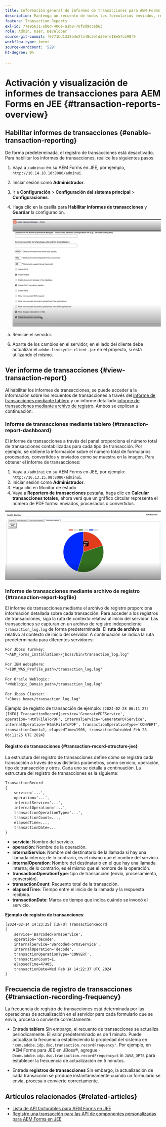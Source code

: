 ```yaml
---
title: Información general de informes de transacciones para AEM Forms en JEE
description: Mantenga un recuento de todos los formularios enviados, representados, documentos convertidos en un formato a otro, y más.
feature: Transaction Reports
exl-id: 77e95631-6b0d-406e-a1b8-78f8d9cceb63
role: Admin, User, Developer
source-git-commit: f6771bd1338a4e27a48c3efd39efe18e57cb98f9
workflow-type: tm+mt
source-wordcount: '529'
ht-degree: 0%

---
```


# Activación y visualización de informes de transacciones para AEM Forms en JEE {#transaction-reports-overview}

<!--Transaction reports in AEM Forms on JEE let you keep a count of all transactions taken place on your AEM Forms deployment. The objective is to provide information about product usage and helps business stakeholders understand their digital processing volumes. Examples of a transaction include:

* Submission of a document
* Rendition of a document
* Conversion of a document from one file format to another 

For more information on what is considered a transaction, see [Billable APIs](../../forms/using/transaction-reports-billable-apis-jee.md). Transaction log helps you to gain information about the number of documents submitted, rendered, and converted.-->

## Habilitar informes de transacciones {#enable-transaction-reporting}

De forma predeterminada, el registro de transacciones está desactivado. Para habilitar los informes de transacciones, realice los siguientes pasos:

1. Vaya a `/adminui` en su AEM Forms en JEE, por ejemplo, `http://10.14.18.10:8080/adminui`.
1. Iniciar sesión como **Administrador**.
1. Ir a **Configuración** > **Configuración del sistema principal** > **Configuraciones**.
1. Haga clic en la casilla para **Habilitar informes de transacciones** y **Guardar** la configuración.

   ![sample-transaction-report-jee](assets/enable-transaction-jee.png)

1. Reinicie el servidor.
1. Aparte de los cambios en el servidor, en el lado del cliente debe actualizar el `adobe-livecycle-client.jar` en el proyecto, si está utilizando el mismo.

<!--
* You can [enable transaction recording](../../forms/using/viewing-and-understanding-transaction-reports.md#setting-up-transaction-reports) from AEM Web Console. view transaction reports on author, processing, or publish instances. View transaction reports on author or processing instances for an aggregated sum of all transactions. View transaction reports on the publish instances for a count of all transactions that take place only on that publish instance from where the report is run.
-->

<!--Do not author content (Create adaptive forms, interactive communication, themes, and other authoring activities) and process documents (Use workflows, document services, and other processing activities) on the same AEM instance. Keep the transaction recording disabled for AEM Forms servers used to author content. Keep the transaction recording enabled for AEM Forms servers used to process documents.-->

## Ver informe de transacciones {#view-transaction-report}

Al habilitar los informes de transacciones, se puede acceder a la información sobre los recuentos de transacciones a través del [informe de transacciones mediante tablero](#transaction-report-dashboard) y un informe detallado [informe de transacciones mediante archivo de registro](#transaction-report-logfile). Ambos se explican a continuación:

### Informe de transacciones mediante tablero {#transaction-report-dashboard}

El informe de transacciones a través del panel proporciona el número total de transacciones contabilizadas para cada tipo de transacción. Por ejemplo, se obtiene la información sobre el número total de formularios procesados, convertidos y enviados como se muestra en la imagen. Para obtener el informe de transacciones:

1. Vaya a `/adminui` en su AEM Forms en JEE, por ejemplo: `http://10.13.15.08:8080/adminui`.
1. Iniciar sesión como **Administrador**.
1. Haga clic en Monitor de estado.
1. Vaya a **Reportero de transacciones** pestaña, haga clic en **Calcular transacciones totales**, ahora verá que un gráfico circular representa el número de PDF forms: enviados, procesados o convertidos.

![sample-transaction-report-jee](assets/transaction-piechart.png)


### Informe de transacciones mediante archivo de registro {#transaction-report-logfile}

El informe de transacciones mediante el archivo de registro proporciona información detallada sobre cada transacción. Para acceder a los registros de transacciones, siga la ruta de contexto relativa al inicio del servidor. Las transacciones se capturan en un archivo de registro independiente `transaction_log.log` de forma predeterminada. El **ruta de archivo** es relativo al contexto de inicio del servidor. A continuación se indica la ruta predeterminada para diferentes servidores:

```
For Jboss Turnkey:
"<AEM_Forms_Installation>/jboss/bin/transaction_log.log"

For IBM Websphere: 
"<IBM_WAS_Profile_path>/transaction_log.log"

For Oracle Weblogic:
"<Weblogic_Domain_path>/transaction_log.log"

For Jboss Cluster:
"<Jboss home>/transaction_log.log"
```

Ejemplo de registro de transacción de ejemplo:
`[2024-02-28 06:11:27] [INFO] TransactionRecord{service='GeneratePDFService', operation='HtmlFileToPDF', internalService='GeneratePDFService', internalOperation='HtmlFileToPDF', transactionOperationType='CONVERT', transactionCount=1, elapsedTime=1906, transactionDate=Wed Feb 28 06:11:25 UTC 2024}`

#### Registro de transacciones {#transaction-record-structure-jee}

La estructura del registro de transacciones define cómo se registra cada transacción a través de sus distintos parámetros, como servicio, operación, tipo de transacción y otros. Cada uno se detalla a continuación. La estructura del registro de transacciones es la siguiente:

```
TransactionRecord
{
    service='...', 
    operation='...', 
    internalService='...', 
    internalOperation='...', 
    transactionOperationType='...', 
    transactionCount=..., 
    elapsedTime=..., 
    transactionDate=...
}
```

* **servicio**: Nombre del servicio.
* **operación**: Nombre de la operación.
* **internalService**: Nombre del destinatario de la llamada si hay una llamada interna; de lo contrario, es el mismo que el nombre del servicio.
* **internalOperation**: Nombre del destinatario en el que hay una llamada interna; de lo contrario, es el mismo que el nombre de la operación.
* **transactionOperationType**: tipo de transacción (envío, procesamiento, conversión).
* **transactionCount**: Recuento total de la transacción.
* **elapsedTime**: Tiempo entre el inicio de la llamada y la respuesta recibida.
* **transactionDate**: Marca de tiempo que indica cuándo se invocó el servicio.

**Ejemplo de registro de transacciones**:

```
[2024-02-14 14:23:25] [INFO] TransactionRecord
{
    service='BarcodedFormsService', 
    operation='decode', 
    internalService='BarcodedFormsService', 
    internalOperation='decode', 
    transactionOperationType='CONVERT', 
    transactionCount=1, 
    elapsedTime=47405, 
    transactionDate=Wed Feb 14 14:22:37 UTC 2024
}
```

## Frecuencia de registro de transacciones {#transaction-recording-frequency}

<!--Transaction persistence involves updating the total transaction count for SUBMIT, CONVERT, and RENDER operations on the server periodically: -->

La frecuencia de registro de transacciones está determinada por las operaciones de actualización en el servidor para cada formulario que se envía, procesa o convierte correctamente.

* Entrada **tablero** Sin embargo, el recuento de transacciones se actualiza periódicamente. El valor predeterminado es de 1 minuto. Puede actualizar la frecuencia estableciendo la propiedad del sistema en `"com.adobe.idp.dsc.transaction.recordFrequency"`. Por ejemplo, en AEM Forms para JEE en JBoss®, agregue `-Dcom.adobe.idp.dsc.transaction.recordFrequency=5` in `JAVA_OPTS` para establecer la frecuencia de actualización en 5 minutos.

* Entrada **registros de transacciones** Sin embargo, la actualización de cada transacción se produce instantáneamente cuando un formulario se envía, procesa o convierte correctamente.

<!-- A transaction remains in the buffer for a specified period (Flush Buffer time + Reverse replication time). By default, it takes approximately 90 seconds for the transaction count to reflect in the transaction report.

Actions like submitting a PDF Form, using Agent UI to preview an interactive communication, or using non-standard form submission methods are not accounted as transactions. AEM Forms provides an API to record such transactions. Call the API from your custom implementations to record a transaction.

## Supported Topology {#supported-topology}

Transaction reports are available only on AEM Forms on OSGi environment. It supports author-publish, author-processing-publish, and only processing topologies. For example, topologies, see [Architecture and deployment topologies for AEM Forms](../../forms/using/transaction-reports-overview.md).

The transaction count is reverse replicated from publish instances to author or processing instances. An indicative author-publish topology is displayed below:

![simple-author-publish-topology](assets/simple-author-publish-topology.png)

>[!NOTE]
>
>AEM Forms transaction reports does not support topologies that contain only publish instances.

### Guidelines for using transaction reports {#guidelines-for-using-transaction-reports}

* Disable transaction reports on all author instances as reports on author instances includes transactions registered during authoring activities.
* Enable the **Show transactions from publish only** option on the author instance to view cumulative transactions from all publish instances. You can also view transaction reports on each publish instance for actual transactions on that particular publish instance only.
* Do not use author instances to run workflows and process documents.
* Before using transaction reporting, if you are have a toplogy with publish servers, ensure that the reverse replication is enabled for all the publish instances.
* Transaction data is reverse-replicated from a publish instance to only corresponding author or processing instance. The author or processing instance cannot further replicate data to another instance. For example, if you have author-processing-publish topology, aggregated transaction data is replicated only to the processing instance.-->

## Artículos relacionados {#related-articles}

* [Lista de API facturables para AEM Forms en JEE](../../forms/using/transaction-reports-billable-apis-jee.md)
* [Registre una transacción para las API de componentes personalizadas para AEM Forms en JEE](/help/forms/using/record-transaction-custom-component-jee.md)
